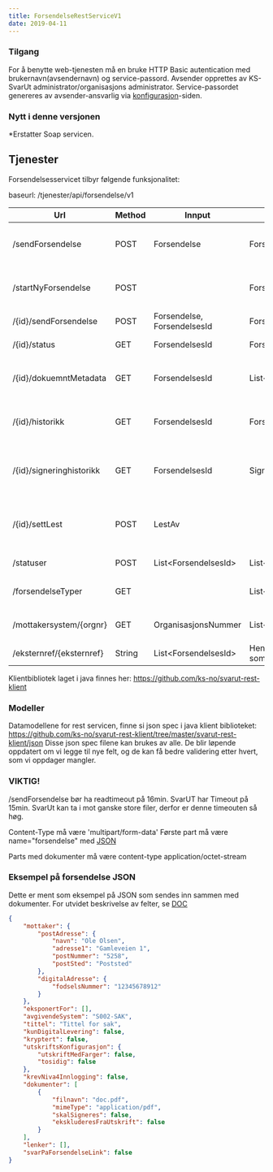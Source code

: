 ```yaml
---
title: ForsendelseRestServiceV1
date: 2019-04-11
---
```

### Tilgang

For å benytte web-tjenesten må en bruke HTTP Basic autentication med brukernavn(avsendernavn) og service-passord. Avsender opprettes av KS-SvarUt administrator/organisasjons administrator. Service-passordet genereres av avsender-ansvarlig via [konfigurasjon](https://svarut.ks.no/konfigurasjon/)-siden.

### Nytt i denne versjonen

*Erstatter Soap servicen.

## Tjenester

Forsendelsesservicet tilbyr følgende funksjonalitet:

baseurl: /tjenester/api/forsendelse/v1

| Url                                       | Method     | Innput                | Utdata                         | Kort beskrivelse                                                                            |
| ---------------------------------|--------- | --------------------------- | --------------------------------- | ----------------------------------------------------------------------------------------- |
| /sendForsendelse                    |POST            | Forsendelse                 | ForsendelsesId                    | Hovedtjeneste som sender inn forsendelse til ekspedering av KS-SvarUt.                      |
| /startNyForsendelse                  |POST           |                             | ForsendelsesId                    | Genererer forsendelsesid som brukes sammen med sendForsendelseMedId.                        |
| /{id}/sendForsendelse                |POST           | Forsendelse, ForsendelsesId | ForsendelsesId                    | Se sendForsendelse.                                                                         |
| /{id}/status                         |GET           | ForsendelsesId              | ForsendelsesStatus                | Henter status for en forsendelse.                                                           |
| /{id}/dokuemntMetadata             |GET           | ForsendelsesId              | List\<DokumentMetadata\>          | Henter liste med informasjon om dokumentene til en forsendelse.                             |
| /{id}/historikk                   |GET    | ForsendelsesId              | ForsendelsesHistorikk             | Henter historikk for en forsendelse, tilsvarer ekspederingsloggen i forsendelsesoversikten. |
| /{id}/signeringhistorikk          |GET          | ForsendelsesId              | SigneringsHistorikk               | Henter signeringshistorikk (logg) på en forsendelse som er markert for signering.           |
| /{id}/settLest                |POST              | LestAv                      |                                   | Benyttes for å sette status til lest når dokumentet har blitt lest utenfor vårt system.     |
| /statuser                            |POST    | List\<ForsendelsesId\>      | List\<ForsendelsesStatus\>        | Henter status for flere forsendelser.                                                       |
| /forsendelseTyper      |GET                 |                             | List\<String\>                     | Henter alle forsendelsestyper som kan brukes i SvarInn.                                     |
| /mottakersystem/{orgnr}  |GET                | OrganisasjonsNummer         | List\<MottakerForsendelsesTyper\> | Henter alle konfigurerte mottakersystem for orgnr.                                          |
| /eksternref/{eksternref}         | String                      | List\<ForsendelsesId\>            | Henter liste med forsendelseider som har denne eksternRef.                                  |


Klientbibliotek laget i java finnes her: https://github.com/ks-no/svarut-rest-klient

### Modeller
Datamodellene for rest servicen, finne si json spec i java klient biblioteket: https://github.com/ks-no/svarut-rest-klient/tree/master/svarut-rest-klient/json
Disse json spec filene kan brukes av alle. De blir løpende oppdatert om vi legge til nye felt, og de kan få bedre validering etter hvert, som vi oppdager mangler.


### VIKTIG!
/sendForsendelse bør ha readtimeout på 16min. SvarUT har Timeout på 15min. SvarUt kan ta i mot ganske store filer, derfor er denne timeouten så høg. 

Content-Type må være 'multipart/form-data'
Første part må være name="forsendelse" med [JSON](https://github.com/ks-no/svarut-rest-klient/blob/master/svarut-rest-klient/json/forsendelse.json)

Parts med dokumenter må være content-type application/octet-stream


### Eksempel på forsendelse JSON
Dette er ment som eksempel på JSON som sendes inn sammen med dokumenter.
For utvidet beskrivelse av felter, se [DOC](https://ks-no.github.io/svarut/integrasjon/forsendelsesservicev11/#forsendelse)
```json
{
    "mottaker": {
        "postAdresse": {
            "navn": "Ole Olsen",
            "adresse1": "Gamleveien 1",
            "postNummer": "5258",
            "postSted": "Poststed"
        },
        "digitalAdresse": {
            "fodselsNummer": "12345678912"
        }
    },
    "eksponertFor": [],
    "avgivendeSystem": "S002-SAK",
    "tittel": "Tittel for sak",
    "kunDigitalLevering": false,
    "kryptert": false,
    "utskriftsKonfigurasjon": {
        "utskriftMedFarger": false,
        "tosidig": false
    },
    "krevNiva4Innlogging": false,
    "dokumenter": [
        {
            "filnavn": "doc.pdf",
            "mimeType": "application/pdf",
            "skalSigneres": false,
            "ekskluderesFraUtskrift": false
        }
    ],
    "lenker": [],
    "svarPaForsendelseLink": false
}
```
